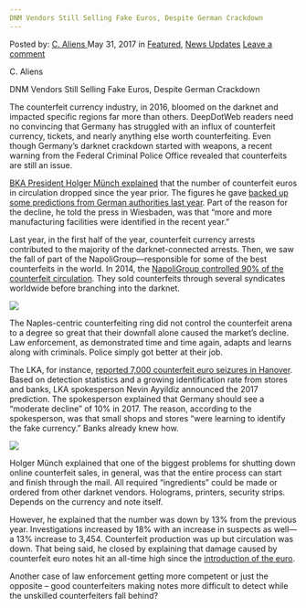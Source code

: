 ```yaml
---
DNM Vendors Still Selling Fake Euros, Despite German Crackdown
---
```

<article class="post-listing post-20245 post type-post status-publish format-standard has-post-thumbnail hentry category-deepdot-news category-news-updates tag-crackdown tag-dnm tag-euros tag-fake tag-german tag-selling tag-vendors">
    <div class="post-inner">
        <span>Posted by: <a href="https://www.deepdotweb.com/author/caliens/" title="">C. Aliens </a></span>
    <span>May 31, 2017</span>
    <span>in <a href="https://www.deepdotweb.com/category/deepdot-news/" rel="category tag">Featured</a>, <a href="https://www.deepdotweb.com/category/news-updates/" rel="category tag">News Updates</a></span>
    <span><a href="https://www.deepdotweb.com/2017/05/31/dnm-vendors-still-selling-fake-euros-despite-german-crackdown/#respond">Leave a comment</a></span>
    </p>
    <div class="clear"></div>
    <div class="entry">
    <p>C. Aliens</p>
    <p>DNM Vendors Still Selling Fake Euros, Despite German Crackdown</p>
    <p>The counterfeit currency industry, in 2016, bloomed on the darknet and impacted specific regions far more than others. DeepDotWeb readers need no convincing that Germany has struggled with an influx​ of counterfeit currency, tickets, and nearly anything else worth counterfeiting. Even though Germany&#8217;s darknet crackdown started with weapons, a recent warning from the Federal Criminal Police Office revealed that counterfeits are still an issue.</p>
    <p><a href="http://www.e110.de/blueten-gedeihen-im-darknet/">BKA President Holger Münch explained</a> that the number of counterfeit euros in circulation dropped since the year prior. The figures he gave <a href="https://www.deepdotweb.com/2017/01/10/parts-germany-see-decline-counterfeit-use/">backed up some predictions from German authorities last year</a>. Part of the reason for the decline, he told the press in Wiesbaden, was that “more and more manufacturing facilities were identified in the recent year.&#8221;</p>
    <p>Last year, in the first half of the year, counterfeit currency arrests contributed to the majority of the darknet-connected arrests. Then, we saw the fall of part of the NapoliGroup—responsible for some of the best counterfeits in the world. In 2014, the <a href="https://www.deepdotweb.com/2016/12/22/napoligroup-investigation-2012-controlled-90-counterfeit-flow/">NapoliGroup controlled 90% of the counterfeit circulation</a>. They sold counterfeits through several syndicates worldwide before branching into the darknet.</p>
    <p><img class="wp-image-20250 aligncenter" src="https://www.deepdotweb.com/wp-content/uploads/2017/05/word-image-148.jpeg" srcset="https://www.deepdotweb.com/wp-content/uploads/2017/05/word-image-148.jpeg 800w, https://www.deepdotweb.com/wp-content/uploads/2017/05/word-image-148-300x157.jpeg 300w" sizes="(max-width: 800px) 100vw, 800px" /></p>
    <p>The Naples-centric counterfeiting ring did not control the counterfeit arena to a degree so great that their downfall alone caused the market’s decline. Law enforcement, as demonstrated time and time again, adapts and learns along with criminals. Police simply got better at their job.</p>
    <p>The LKA, for instance, <a href="https://www.deepdotweb.com/2016/12/27/german-police-expect-fewer-counterfeit-euros-2017/">reported 7,000 counterfeit euro seizures in Hanover</a>. Based on detection statistics and a growing identification rate from stores and banks, LKA spokesperson Nevin Ayyildiz announced the 2017 prediction. The spokesperson explained that Germany should see a “moderate decline” of 10% in 2017. The reason, according to the spokesperson, was that small shops and stores “were learning to identify the fake currency.” Banks already knew how.</p>
    <p><img class="wp-image-20251 aligncenter" src="https://www.deepdotweb.com/wp-content/uploads/2017/05/word-image-149.jpeg" srcset="https://www.deepdotweb.com/wp-content/uploads/2017/05/word-image-149.jpeg 800w, https://www.deepdotweb.com/wp-content/uploads/2017/05/word-image-149-300x220.jpeg 300w" sizes="(max-width: 800px) 100vw, 800px" /></p>
    <p>Holger Münch explained that one of the biggest problems for shutting down online counterfeit sales, in general, was that the entire process can start and finish through the mail. All required “ingredients” could be made or ordered from other darknet vendors. Holograms, printers, security strips. Depends on the currency and note itself.</p>
    <p>However, he explained that the number was down by 13% from the previous year. Investigations increased by 18% with an increase in suspects as well—a 13% increase to 3,454. Counterfeit production was up but circulation was down. That being said, he closed by explaining that damage caused by counterfeit euro notes hit an all-time high since the <a href="https://www.deepdotweb.com/tag/euro/">introduction of the euro</a>.</p>
    <p>Another case of law enforcement getting more competent or just the opposite – good counterfeiters making notes more difficult to detect while the unskilled counterfeiters fall behind?</p>
    </div>
    <span style="display:none"><a href="https://www.deepdotweb.com/tag/crackdown/" rel="tag">crackdown</a> <a href="https://www.deepdotweb.com/tag/dnm/" rel="tag">dnm</a> <a href="https://www.deepdotweb.com/tag/euros/" rel="tag">euros</a> <a href="https://www.deepdotweb.com/tag/fake/" rel="tag">fake</a> <a href="https://www.deepdotweb.com/tag/german/" rel="tag">german</a> <a href="https://www.deepdotweb.com/tag/selling/" rel="tag">selling</a> <a href="https://www.deepdotweb.com/tag/vendors/" rel="tag">vendors</a></span> <span style="display:none" class="updated">2017-05-31</span>
    <div style="display:none" class="vcard author" itemprop="author" itemscope itemtype="http://schema.org/Person"><strong class="fn" itemprop="name"><a href="https://www.deepdotweb.com/author/caliens/" title="Posts by C. Aliens" rel="author">C. Aliens</a></strong></div>
    </div>
</article>

